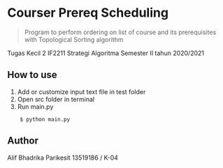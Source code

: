 # Courser Prereq Scheduling
> Program to perform ordering on list of course and its prerequisites with Topological Sorting algorithm

Tugas Kecil 2 IF2211 Strategi Algoritma
Semester II tahun 2020/2021

## How to use
1. Add or customize input text file in test folder 
2. Open src folder in terminal
3. Run main.py
```
    $ python main.py
```

## Author
Alif Bhadrika Parikesit
13519186 / K-04